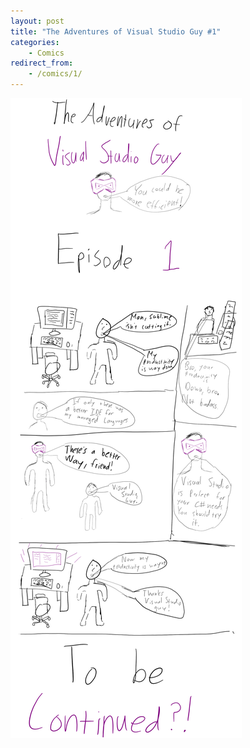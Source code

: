 ```yaml
---
layout: post
title: "The Adventures of Visual Studio Guy #1"
categories:
    - Comics
redirect_from:
    - /comics/1/
---
```


![Visual Studio Guy](/comic_imgs/visual_studio_guy_1.png "I'm here to help")